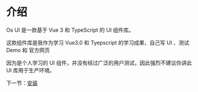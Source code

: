 # 介绍

Os UI 是一款基于 Vue 3 和 TypeScript 的 UI 组件库。

这款组件库是我作为学习 Vue3.0 和 Tyepscript 的学习成果，自己写 UI 、测试 Demo 和 官方网页

因为是个人学习的 UI 组件，并没有经过广泛的用户测试，因此强烈不建议你讲此 UI 库用于生产环境。

下一节：[安装](#/doc/get-started)